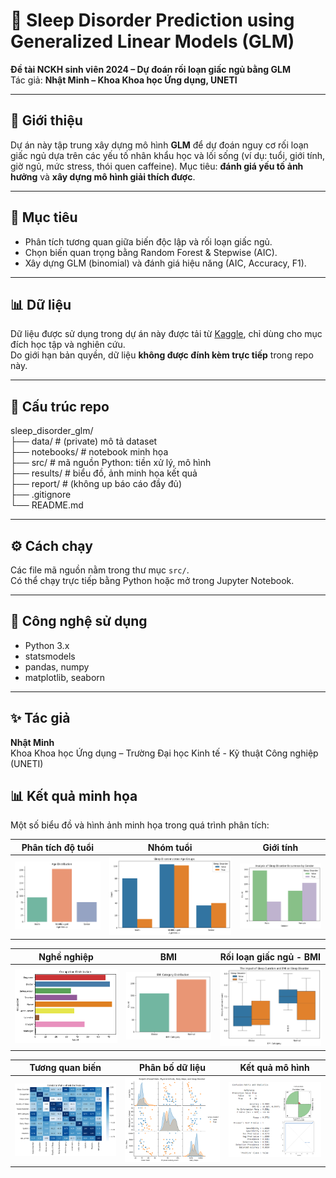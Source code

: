 # 🧠 Sleep Disorder Prediction using Generalized Linear Models (GLM)

**Đề tài NCKH sinh viên 2024 – Dự đoán rối loạn giấc ngủ bằng GLM**  
Tác giả: **Nhật Minh – Khoa Khoa học Ứng dụng, UNETI**

---

## 🌙 Giới thiệu
Dự án này tập trung xây dựng mô hình **GLM** để dự đoán nguy cơ rối loạn giấc ngủ dựa trên các yếu tố nhân khẩu học và lối sống (ví dụ: tuổi, giới tính, giờ ngủ, mức stress, thói quen caffeine). Mục tiêu: **đánh giá yếu tố ảnh hưởng** và **xây dựng mô hình giải thích được**.

---

## 🧩 Mục tiêu
- Phân tích tương quan giữa biến độc lập và rối loạn giấc ngủ.  
- Chọn biến quan trọng bằng Random Forest & Stepwise (AIC).  
- Xây dựng GLM (binomial) và đánh giá hiệu năng (AIC, Accuracy, F1).

---
## 📊 Dữ liệu
Dữ liệu được sử dụng trong dự án này được tải từ [Kaggle](https://www.kaggle.com/...), chỉ dùng cho mục đích học tập và nghiên cứu.  
Do giới hạn bản quyền, dữ liệu **không được đính kèm trực tiếp** trong repo này.  

---
## 📂 Cấu trúc repo
sleep_disorder_glm/  
├── data/ # (private) mô tả dataset  
├── notebooks/ # notebook minh họa  
├── src/ # mã nguồn Python: tiền xử lý, mô hình  
├── results/ # biểu đồ, ảnh minh họa kết quả  
├── report/ # (không up báo cáo đầy đủ)  
├── .gitignore  
└── README.md  


---

## ⚙️ Cách chạy
Các file mã nguồn nằm trong thư mục `src/`.  
Có thể chạy trực tiếp bằng Python hoặc mở trong Jupyter Notebook.  

---

## 🧰 Công nghệ sử dụng
- Python 3.x  
- statsmodels  
- pandas, numpy  
- matplotlib, seaborn  

---

## ✨ Tác giả
**Nhật Minh**  
Khoa Khoa học Ứng dụng – Trường Đại học Kinh tế - Kỹ thuật Công nghiệp (UNETI)

## 📊 Kết quả minh họa

Một số biểu đồ và hình ảnh minh họa trong quá trình phân tích:

| Phân tích độ tuổi | Nhóm tuổi | Giới tính |
|:-----------------:|:----------:|:----------:|
| ![Age](results/age.png) | ![AgeGroup](results/agegroup.png) | ![Gender](results/gender.png) |

| Nghề nghiệp | BMI | Rối loạn giấc ngủ - BMI |
|:------------:|:----:|:-----------------------:|
| ![Occupation](results/occupation.png) | ![BMI](results/BMI.png) | ![SDBMI](results/sdbmisd.png) |

| Tương quan biến | Phân bố dữ liệu | Kết quả mô hình |
|:----------------:|:----------------:|:----------------:|
| ![Heatmap](results/heatmap.png) | ![Plot](results/plot.png) | ![Sleep Disorder](results/image.png) |

